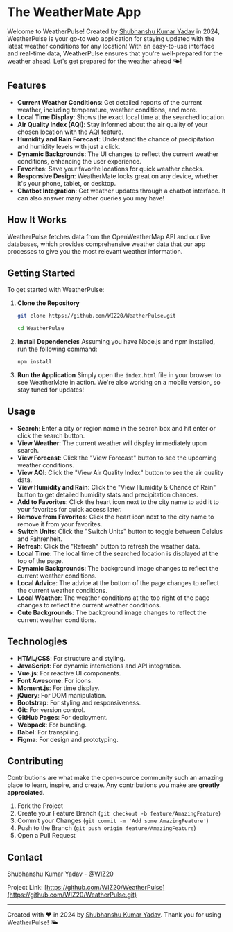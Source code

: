 # The WeatherMate App

Welcome to WeatherPulse! Created by [Shubhanshu Kumar Yadav](https://github.com/WIZ20/WeatherPulse) in 2024, WeatherPulse is your go-to web application for staying updated with the latest weather conditions for any location! With an easy-to-use interface and real-time data, WeatherPulse ensures that you're well-prepared for the weather ahead. 
Let's get prepared for the weather ahead 🌤️️!

## Features

- **Current Weather Conditions**: Get detailed reports of the current weather, including temperature, weather conditions, and more.
- **Local Time Display**: Shows the exact local time at the searched location.
- **Air Quality Index (AQI)**: Stay informed about the air quality of your chosen location with the AQI feature.
- **Humidity and Rain Forecast**: Understand the chance of precipitation and humidity levels with just a click.
- **Dynamic Backgrounds**: The UI changes to reflect the current weather conditions, enhancing the user experience.
- **Favorites**: Save your favorite locations for quick weather checks.
- **Responsive Design**: WeatherMate looks great on any device, whether it's your phone, tablet, or desktop.
- **Chatbot Integration**: Get weather updates through a chatbot interface. It can also answer many other queries you may have!

## How It Works

WeatherPulse fetches data from the OpenWeatherMap API and our live databases, which provides comprehensive weather data that our app processes to give you the most relevant weather information.

## Getting Started

To get started with WeatherPulse:

1. **Clone the Repository**
   ```bash
   git clone https://github.com/WIZ20/WeatherPulse.git
   ```
   ```bash
   cd WeatherPulse
   ```

2. **Install Dependencies**
   Assuming you have Node.js and npm installed, run the following command:
   ```bash
   npm install
   ```

3. **Run the Application**
   Simply open the `index.html` file in your browser to see WeatherMate in action. We're also working on a mobile version, so stay tuned for updates!

## Usage

- **Search**: Enter a city or region name in the search box and hit enter or click the search button.
- **View Weather**: The current weather will display immediately upon search.
- **View Forecast**: Click the "View Forecast" button to see the upcoming weather conditions.
- **View AQI**: Click the "View Air Quality Index" button to see the air quality data.
- **View Humidity and Rain**: Click the "View Humidity & Chance of Rain" button to get detailed humidity stats and precipitation chances.
- **Add to Favorites**: Click the heart icon next to the city name to add it to your favorites for quick access later.
- **Remove from Favorites**: Click the heart icon next to the city name to remove it from your favorites.
- **Switch Units**: Click the "Switch Units" button to toggle between Celsius and Fahrenheit.
- **Refresh**: Click the "Refresh" button to refresh the weather data.
- **Local Time**: The local time of the searched location is displayed at the top of the page.
- **Dynamic Backgrounds**: The background image changes to reflect the current weather conditions.
- **Local Advice**: The advice at the bottom of the page changes to reflect the current weather conditions.
- **Local Weather**: The weather conditions at the top right of the page changes to reflect the current weather conditions.
- **Cute Backgrounds**: The background image changes to reflect the current weather conditions.

## Technologies

- **HTML/CSS**: For structure and styling.
- **JavaScript**: For dynamic interactions and API integration.
- **Vue.js**: For reactive UI components.
- **Font Awesome**: For icons.
- **Moment.js**: For time display.
- **jQuery**: For DOM manipulation.
- **Bootstrap**: For styling and responsiveness.
- **Git**: For version control.
- **GitHub Pages**: For deployment.
- **Webpack**: For bundling.
- **Babel**: For transpiling.
- **Figma**: For design and prototyping.

## Contributing

Contributions are what make the open-source community such an amazing place to learn, inspire, and create. Any contributions you make are **greatly appreciated**.

1. Fork the Project
2. Create your Feature Branch (`git checkout -b feature/AmazingFeature`)
3. Commit your Changes (`git commit -m 'Add some AmazingFeature'`)
4. Push to the Branch (`git push origin feature/AmazingFeature`)
5. Open a Pull Request

## Contact

Shubhanshu Kumar Yadav - [@WIZ20](https://github.com/WIZ20)

Project Link: [https://github.com/WIZ20/WeatherPulse](https://github.com/WIZ20/WeatherPulse.git)

---

Created with ❤️ in 2024 by [Shubhanshu Kumar Yadav](https://github.com/WIZ20). Thank you for using WeatherPulse! 🌤️
